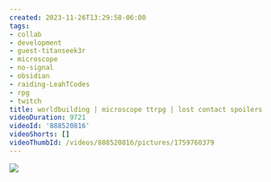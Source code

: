 ```yaml
---
created: 2023-11-26T13:29:58-06:00
tags:
- collab
- development
- guest-titanseek3r
- microscope
- no-signal
- obsidian
- raiding-LeahTCodes
- rpg
- twitch
title: worldbuilding | microscope ttrpg | lost contact spoilers
videoDuration: 9721
videoId: '888520816'
videoShorts: []
videoThumbId: /videos/888520816/pictures/1759760379
---
```


![](20231126192958.jpg)

